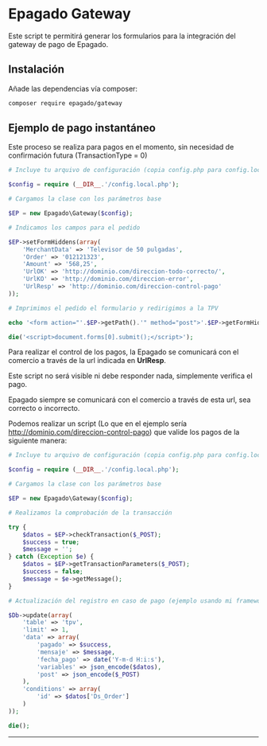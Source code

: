 Epagado Gateway
=====

Este script te permitirá generar los formularios para la integración del gateway de pago de Epagado.

## Instalación

Añade las dependencias vía composer: 

```bash
composer require epagado/gateway
```

## Ejemplo de pago instantáneo

Este proceso se realiza para pagos en el momento, sin necesidad de confirmación futura (TransactionType = 0)

```php
# Incluye tu arquivo de configuración (copia config.php para config.local.php)

$config = require (__DIR__.'/config.local.php');

# Cargamos la clase con los parámetros base

$EP = new Epagado\Gateway($config);

# Indicamos los campos para el pedido

$EP->setFormHiddens(array(
    'MerchantData' => 'Televisor de 50 pulgadas',
    'Order' => '012121323',
    'Amount' => '568,25',
    'UrlOK' => 'http://dominio.com/direccion-todo-correcto/',
    'UrlKO' => 'http://dominio.com/direccion-error',
    'UrlResp' => 'http://dominio.com/direccion-control-pago'
));

# Imprimimos el pedido el formulario y redirigimos a la TPV

echo '<form action="'.$EP->getPath().'" method="post">'.$EP->getFormHiddens().'</form>';

die('<script>document.forms[0].submit();</script>');
```

Para realizar el control de los pagos, la Epagado se comunicará con el comercio a través de la url indicada en **UrlResp**.

Este script no será visible ni debe responder nada, simplemente verifica el pago.

Epagado siempre se comunicará con el comercio a través de esta url, sea correcto o incorrecto.

Podemos realizar un script (Lo que en el ejemplo sería http://dominio.com/direccion-control-pago) que valide los pagos de la siguiente manera:

```php
# Incluye tu arquivo de configuración (copia config.php para config.local.php)

$config = require (__DIR__.'/config.local.php');

# Cargamos la clase con los parámetros base

$EP = new Epagado\Gateway($config);

# Realizamos la comprobación de la transacción

try {
    $datos = $EP->checkTransaction($_POST);
    $success = true;
    $message = '';
} catch (Exception $e) {
    $datos = $EP->getTransactionParameters($_POST);
    $success = false;
    $message = $e->getMessage();
}

# Actualización del registro en caso de pago (ejemplo usando mi framework)

$Db->update(array(
    'table' => 'tpv',
    'limit' => 1,
    'data' => array(
        'pagado' => $success,
        'mensaje' => $message,
        'fecha_pago' => date('Y-m-d H:i:s'),
        'variables' => json_encode($datos),
        'post' => json_encode($_POST)
    ),
    'conditions' => array(
        'id' => $datos['Ds_Order']
    )
));

die();
```

--------
